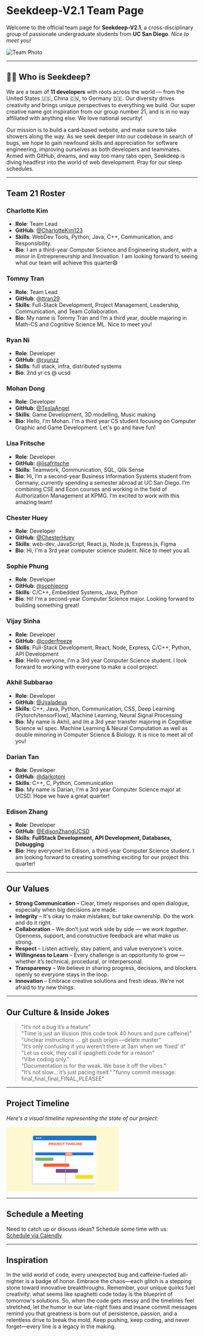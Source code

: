 # Seekdeep-V2.1 Team Page

Welcome to the official team page for **Seekdeep-V2.1**, a cross-disciplinary group of passionate undergraduate students from **UC San Diego**. *Nice to meet you!*

![Team Photo](/admin/assets/Team.png)

---

## 🧑‍🚀 Who is Seekdeep?

We are a team of **11 developers** with roots across the world — from the United States 🇺🇸, China 🇨🇳, to Germany 🇩🇪. Our diversity drives creativity and brings unique perspectives to everything we build. Our super creative name got inspiration from our group number 21, and is in no way affiliated with anything else. We love national security! 

Our mission is to build a card-based website, and make sure to take showers along the way. As we seek deeper into our codebase in search of bugs, we hope to gain newfound skills and appreciation for software engineering, improving ourselves as both developers and teammates. Armed with GitHub, dreams, and way too many tabs open, Seekdeep is diving headfirst into the world of web development. Pray for our sleep schedules.  

---

## Team 21 Roster

### Charlotte Kim  
- **Role**: Team Lead  
- **GitHub**: [@CharlotteKim123](https://github.com/CharlotteKim123)  
- **Skills**: WebDev Tools, Python, Java, C++, Communication, and Responsibility.
- **Bio**: I am a third-year Computer Science and Engineering student, with a minor in Entrepreneurship and Innovation. I am looking forward to seeing what our team will achieve this quarter😄 

### Tommy Tran  
- **Role**: Team Lead  
- **GitHub**: [@ttran29](https://github.com/ttran29)  
- **Skills**: Full-Stack Development, Project Management, Leadership, Communication, and Team Collaboration.
- **Bio**: My name is Tommy Tran and I’m a third year, double majoring in Math-CS and Cognitive Science ML. Nice to meet you!

### Ryan Ni  
- **Role**: Developer  
- **GitHub**: [@ryunzz](https://github.com/ryunzz)  
- **Skills**: full stack, infra, distributed systems
- **Bio**: 2nd yr cs @ ucsd

### Mohan Dong  
- **Role**: Developer  
- **GitHub**: [@TeslaAngel](https://github.com/TeslaAngel)  
- **Skills**: Game Development, 3D modelling, Music making
- **Bio**:  Hello, I'm Mohan. I'm a third year CS student focusing on Computer Graphic and Game Development. Let's go and have fun!

### Lisa Fritsche  
- **Role**: Developer  
- **GitHub**: [@lisafritsche](https://github.com/lisafritsche)  
- **Skills**: Teamwork, Communication, SQL, Qlik Sense 
- **Bio**: Hi, I’m a second-year Business Information Systems student from Germany, currently spending a semester abroad at UC San Diego. I’m combining CSE and Econ courses and working in the field of Authorization Management at KPMG. I’m excited to work with this amazing team!

### Chester Huey  
- **Role**: Developer  
- **GitHub**: [@ChesterHuey](https://github.com/ChesterHuey)  
- **Skills**:  web-dev, JavaScript, React.js, Node.js, Express.js, Figma
- **Bio**:  Hi, I'm a 3rd year computer science student. Nice to meet you all.

### Sophie Phung  
- **Role**: Developer  
- **GitHub**: [@sophiepng](https://github.com/sophiepng)  
- **Skills**:  C/C++, Embedded Systems, Java, Python
- **Bio**:  Hi! I'm a second-year Computer Science major. Looking forward to building something great!

### Vijay Sinha  
- **Role**: Developer  
- **GitHub**: [@coderfreeze](https://github.com/coderfreeze)  
- **Skills**: Full-Stack Development, React, Node, Express, C/C++, Python, API Development  
- **Bio**: Hello everyone, I'm a 3rd year Computer Science student. I look forward to working with everyone to make a cool project.   

### Akhil Subbarao  
- **Role**: Developer  
- **GitHub**: [@Jvaladeus](https://github.com/JvalaDeus)  
- **Skills**:  C++, Java, Python, Communication, CSS, Deep Learning (Pytorch/tensorFlow), Machine Learning, Neural Signal Processing
- **Bio**:  My name is Akhil, and Im a 3rd year transfer majoring in Cognitive Science w/ spec. Machine Learning & Neural Computation as well as double minoring in Computer Science & Biology. It is nice to meet all of you! 

### Darian Tan  
- **Role**: Developer  
- **GitHub**: [@darkotoni](https://github.com/darkotoni)  
- **Skills**:  C++, C, Python, Communication
- **Bio**:  My name is Darian, I'm a 3rd year Computer Science major at UCSD. Hope we have a great quarter!

### Edison Zhang  
- **Role**: Developer  
- **GitHub**: [@EdisonZhangUCSD](https://github.com/EdisonZhangUCSD)  
- **Skills**: **FullStack Development, API Development, Databases, Debugging**  
- **Bio**: Hey everyone! Im Edison, a third-year Computer Science student. I am looking forward to creating something exciting for our project this quarter! 



---

## Our Values

- **Strong Communication** – Clear, timely responses and open dialogue, especially when big decisions are made.  
- **Integrity** – It's okay to make mistakes, but take ownership. Do the work and do it right. 
- **Collaboration** – We don’t just work side by side — we *work together*. Openness, support, and constructive feedback are what make us strong.  
- **Respect** – Listen actively, stay patient, and value everyone's voice.  
- **Willingness to Learn** – Every challenge is an opportunity to grow — whether it’s technical, procedural, or interpersonal.  
- **Transparency** – We believe in sharing progress, decisions, and blockers openly so everyone stays in the loop.  
- **Innovation** – Embrace creative solutions and fresh ideas. We're not afraid to try new things.  

---

## Our Culture & Inside Jokes

> "It’s not a bug it’s a feature"  
> "Time is just an illusion (this code took 40 hours and pure caffeine)"  
> "Unclear instructions … git push origin —delete master"  
> "It’s only confusing if you weren’t there at 3am when we ‘fixed’ it"  
> "Let us cook, they call it spaghetti code for a reason"  
> "Vibe coding only."  
> "Documentation is for the weak. We base it off the vibes."  
> "It’s not slow… it’s just pacing itself."
> "funny commit message:
> final_final_final_FINAL_PLEASEE"

---

## Project Timeline

*Here's a visual timeline representing the state of our project:*

![Image](project_timeline_sample.png)



---

## Schedule a Meeting

Need to catch up or discuss ideas? Schedule some time with us:  
[Schedule via Calendly](https://calendly.com/edisonzhangsw)

---

## Inspiration


In the wild world of code, every unexpected bug and caffeine-fueled all-nighter is a badge of honor. Embrace the chaos—each glitch is a stepping stone toward innovative breakthroughs. Remember, your unique quirks fuel creativity: what seems like spaghetti code today is the blueprint of tomorrow's solutions. So, when the code gets messy and the timelines feel stretched, let the humor in our late-night fixes and insane commit messages remind you that greatness is born out of persistence, passion, and a relentless drive to break the mold. Keep pushing, keep coding, and never forget—every line is a legacy in the making.


